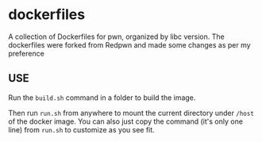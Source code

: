 # dockerfiles

A collection of Dockerfiles for pwn, organized by libc version. The dockerfiles were forked from Redpwn and made some changes as per my preference
 

## USE

Run the `build.sh` command in a folder to build the image. 

Then run `run.sh` from anywhere to mount the current directory under `/host` of the docker image. You can also just copy the command (it's only one line) from `run.sh` to customize as you see fit.  

